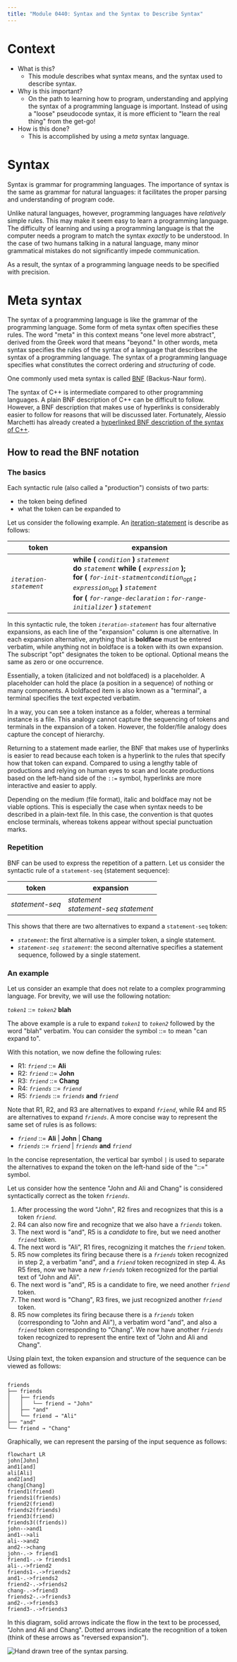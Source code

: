 ```yaml
---
title: "Module 0440: Syntax and the Syntax to Describe Syntax"
---
```


# Context

* What is this?
  * This module describes what syntax means, and the syntax used to describe syntax.
* Why is this important?
  * On the path to learning how to program, understanding and applying the syntax of a programming language is important. Instead of using a "loose" pseudocode syntax, it is more efficient to "learn the real thing" from the get-go!
* How is this done?
  * This is accomplished by using a *meta* syntax language.
 
# Syntax

Syntax is grammar for programming languages. The importance of syntax is the same as grammar for natural languages: it facilitates the proper parsing and understanding of program code.

Unlike natural languages, however, programming languages have *relatively* simple rules. This may make it seem easy to learn a programming language. The difficulty of learning and using a programming language is that the computer needs a program to match the syntax *exactly* to be understood. In the case of two humans talking in a natural language, many minor grammatical mistakes do not significantly impede communication.

As a result, the syntax of a programming language needs to be specified with precision. 

# Meta syntax

The syntax of a programming language is like the grammar of the programming language. Some form of meta syntax often specifies these rules. The word "meta" in this context means "one level more abstract", derived from the Greek word that means "beyond." In other words, meta syntax specifies the rules of the syntax of a language that describes the syntax of a programming language. The syntax of a programming language specifies what constitutes the correct ordering and *structuring* of code.

One commonly used meta syntax is called [BNF](https://en.wikipedia.org/wiki/Backus%E2%80%93Naur_form) (Backus-Naur form). 

The syntax of C++ is intermediate compared to other programming languages. A plain BNF description of C++ can be difficult to follow. However, a BNF description that makes use of hyperlinks is considerably easier to follow for reasons that will be discussed later. Fortunately, Alessio Marchetti has already created a [hyperlinked BNF description of the syntax of C++](https://alx71hub.github.io/hcb/).

## How to read the BNF notation

### The basics

Each syntactic rule (also called a "production") consists of two parts:

* the token being defined
* what the token can be expanded to

Let us consider the following example. An [iteration-statement](https://alx71hub.github.io/hcb/#iteration-statement) is describe as follows:

|token|expansion|
|-|-|
|*`iteration-statement`*|**while (** *`condition`* **)** *`statement`*<br />**do** *`statement`* **while (** *`expression`* **);** <br /> **for (** *`for-init-statmentcondition`*<sub>opt</sub> **;** *`expression`*<sub>opt</sub> **)** *`statement`* <br />**for (** *`for-range-declaration`* **:** *`for-range-initializer`* **)** *`statement`*

In this syntactic rule, the token *`iteration-statement`* has four alternative expansions, as each line of the "expansion" column is one alternative. In each expansion alternative, anything that is **boldface** must be entered verbatim, while anything not in boldface is a token with its own expansion. The subscript "opt" designates the token to be optional. Optional means the same as zero or one occurrence.

Essentially, a token (italicized and not boldfaced) is a placeholder. A placeholder can hold the place (a position in a sequence) of nothing or many components. A boldfaced item is also known as a "terminal", a terminal specifies the text expected verbatim.

In a way, you can see a token instance as a folder, whereas a terminal instance is a file. This analogy cannot capture the sequencing of tokens and terminals in the expansion of a token. However, the folder/file analogy does capture the concept of hierarchy. 

Returning to a statement made earlier, the BNF that makes use of hyperlinks is easier to read because each token is a hyperlink to the rules that specify how that token can expand. Compared to using a lengthy table of productions and relying on human eyes to scan and locate productions based on the left-hand side of the `::=` symbol, hyperlinks are more interactive and easier to apply.

Depending on the medium (file format), italic and boldface may not be viable options. This is especially the case when syntax needs to be described in a plain-text file. In this case, the convention is that quotes enclose terminals, whereas tokens appear without special punctuation marks.

### Repetition

BNF can be used to express the repetition of a pattern. Let us consider the syntactic rule of a `statement-seq` (statement sequence):

|token|expansion|
|-|-|
|*statement-seq*|*statement*<br />*statement-seq statement*|

This shows that there are two alternatives to expand a `statement-seq` token:

* *`statement`*: the first alternative is a simpler token, a single statement.
* *`statement-seq statement`*: the second alternative specifies a statement sequence, followed by a single statement.

### An example

Let us consider an example that does not relate to a complex programming language. For brevity, we will use the following notation:

*`token1`* ::= *`token2`* **blah**

The above example is a rule to expand *`token1`* to *`token2`* followed by the word "blah" verbatim. You can consider the symbol ::= to mean "can expand to".

With this notation, we now define the following rules:

* R1: *`friend`* ::= **Ali**
* R2: *`friend`* ::= **John**
* R3: *`friend`* ::= **Chang**
* R4: *`friends`* ::= *`friend`*
* R5: *`friends`* ::= *`friends`* **and** *`friend`*

Note that R1, R2, and R3 are alternatives to expand *`friend`*, while R4 and R5 are alternatives to expand *`friends`*. A more concise way to represent the same set of rules is as follows:

* *`friend`* ::= **Ali** \| **John** \| **Chang**
* *`friends`* ::= *`friend`* \| *`friends`* **and** *`friend`*

In the concise representation, the vertical bar symbol `|` is used to separate the alternatives to expand the token on the left-hand side of the "::=" symbol. 

Let us consider how the sentence "John and Ali and Chang" is considered syntactically correct as the token *`friends`*.

1. After processing the word "John", R2 fires and recognizes that this is a token *`friend`*.
2. R4 can also now fire and recognize that we also have a *`friends`* token.
3. The next word is "and", R5 is a *candidate* to fire, but we need another *`friend`* token.
4. The next word is "Ali", R1 fires, recognizing it matches the *`friend`* token.
5. R5 now completes its firing because there is a *`friends`* token recognized in step 2, a verbatim "and", and a *`friend`* token recognized in step 4. As R5 fires, now we have a *new* *`friends`* token recognized for the partial text of "John and Ali".
6. The next word is "and", R5 is a candidate to fire, we need another *`friend`* token.
7. The next word is "Chang", R3 fires, we just recognized another *`friend`* token.
8. R5 now completes its firing because there is a *`friends`* token (corresponding to "John and Ali"), a verbatim word "and", and also a *`friend`* token corresponding to "Chang". We now have another *`friends`* token recognized to represent the entire text of "John and Ali and Chang".

Using plain text, the token expansion and structure of the sequence can be viewed as follows:

```text

friends
├── friends
│   ├── friends
│   │   └── friend → "John"
│   ├── "and"
│   └── friend → "Ali"
├── "and"
└── friend → "Chang"

```


Graphically, we can represent the parsing of the input sequence as follows:

```mermaid
flowchart LR
john[John]
and1[and]
ali[Ali]
and2[and]
chang[Chang]
friend1(friend)
friends1(friends)
friend2(friend)
friends2(friends)
friend3(friend)
friends3((friends))
john-->and1
and1-->ali
ali-->and2
and2-->chang
john-.-> friend1
friend1-.-> friends1
ali-.->friend2
friends1-.->friends2
and1-.->friends2
friend2-.->friends2
chang-.->friend3
friends2-.->friends3
and2-.->friends3
friend3-.->friends3
```

In this diagram, solid arrows indicate the flow in the text to be processed, "John and Ali and Chang". Dotted arrows indicate the recognition of a token (think of these arrows as "reversed expansion").

![Hand drawn tree of the syntax parsing.](handDrawnTree.png)

